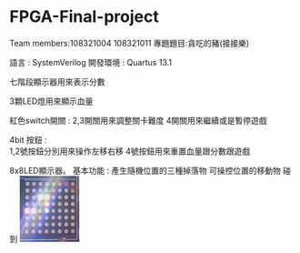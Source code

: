 # FPGA-Final-project
Team members:108321004 108321011
專題題目:貪吃的豬(接接樂)

語言 : SystemVerilog
開發環境 : Quartus 13.1

七階段顯示器用來表示分數

3顆LED燈用來顯示血量

紅色switch開關 :
   2,3開關用來調整關卡難度
   4開關用來繼續或是暫停遊戲
   
4bit 按鈕 :   
1,2號按鈕分別用來操作左移右移
4號按鈕用來重置血量跟分數跟遊戲

8x8LED顯示器。
基本功能 : 
產生隨機位置的三種掉落物
可操控位置的移動物
碰到
![image](https://github.com/hao089/FPGA-Final-project/blob/main/1.png)
